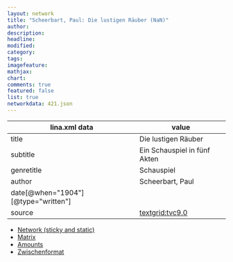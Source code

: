 ```yaml
---
layout: network
title: "Scheerbart, Paul: Die lustigen Räuber (NaN)"
author:
description:
headline:
modified:
category:
tags:
imagefeature: 
mathjax: 
chart: 
comments: true
featured: false
list: true
networkdata: 421.json
---
```

lina.xml data  | value
------------- | -------------
title|Die lustigen Räuber
subtitle|Ein Schauspiel in fünf Akten
genretitle|Schauspiel
author|Scheerbart, Paul
date[@when="1904"][@type="written"]|
source|[textgrid:tvc9.0](https://textgridlab.org/1.0/tgcrud-public/rest/textgrid:tvc9.0/data)



* [Network (sticky and static)](/linas/network421)
* [Matrix](/linas/matrix421)
* [Amounts](/linas/amount421)
* [Zwischenformat](/linas/lina421 )
